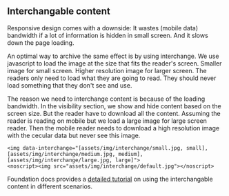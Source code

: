 ## Interchangable content

Responsive design comes with a downside: It wastes (mobile data) bandwidth if a lot of information is hidden in small screen. And it slows down the page loading.

An optimal way to archive the same effect is by using interchange. We use javascript to load the image at the size that fits the reader's screen. Smaller image for small screen. Higher resolution image for larger screen. The readers only need to load what they are going to read. They should never load something that they don't see and use.

The reason we need to interchange content is because of the loading bandwidth. In the visibility section, we show and hide content based on the screen size. But the reader have to download all the content. Assuming the reader is reading on mobile but we load a large image for large screen reader. Then the mobile reader needs to download a high resolution image with the cecular data but never see this image.

```
<img data-interchange="[assets/img/interchange/small.jpg, small], [assets/img/interchange/medium.jpg, medium], [assets/img/interchange/large.jpg, large]">
<noscript><img src="assets/img/interchange/default.jpg"></noscript>
```

Foundation docs provides a [detailed tutorial](http://foundation.zurb.com/sites/docs/interchange.html) on using the interchangable content in different scenarios. 